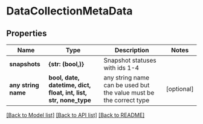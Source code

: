 # DataCollectionMetaData


## Properties
Name | Type | Description | Notes
------------ | ------------- | ------------- | -------------
**snapshots** | **{str: (bool,)}** | Snapshot statuses with ids 1-4 | 
**any string name** | **bool, date, datetime, dict, float, int, list, str, none_type** | any string name can be used but the value must be the correct type | [optional]

[[Back to Model list]](../README.md#documentation-for-models) [[Back to API list]](../README.md#documentation-for-api-endpoints) [[Back to README]](../README.md)


